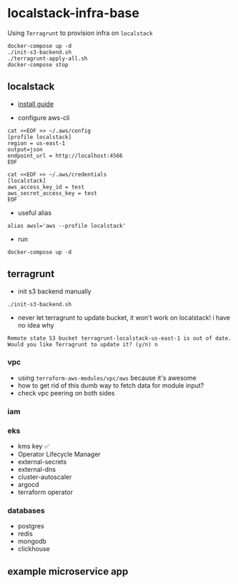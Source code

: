 # localstack-infra-base

Using `Terragrunt` to provision infra on `localstack`

```
docker-compose up -d
./init-s3-backend.sh
./terragrunt-apply-all.sh
docker-compose stop
```

## localstack

* [install guide](https://docs.localstack.cloud/getting-started/installation/)

* configure aws-cli


```
cat <<EOF >> ~/.aws/config
[profile localstack]
region = us-east-1
output=json
endpoint_url = http://localhost:4566
EOF

cat <<EOF >> ~/.aws/credentials
[localstack]
aws_access_key_id = test
aws_secret_access_key = test
EOF
```

* useful alias

```
alias awsl='aws --profile localstack'
```

* run

```
docker-compose up -d
```

## terragrunt

* init s3 backend manually

```
./init-s3-backend.sh
```

* never let terragrunt to update bucket, it won't work on localstack! i have no idea why

```
Remote state S3 bucket terragrunt-localstack-us-east-1 is out of date. Would you like Terragrunt to update it? (y/n) n
```

### vpc

* using `terraform-aws-modules/vpc/aws` because it's awesome
* how to get rid of this dumb way to fetch data for module input?
* check vpc peering on both sides

### iam

### eks

* kms key ✅
* Operator Lifecycle Manager
* external-secrets
* external-dns
* cluster-autoscaler 
* argocd
* terraform operator

### databases

* postgres
* redis
* mongodb
* clickhouse

## example microservice app

